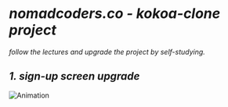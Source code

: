 # *nomadcoders.co - kokoa-clone project*
*follow the lectures and upgrade the project by self-studying.*

## *1. sign-up screen upgrade*
![Animation](https://user-images.githubusercontent.com/88613455/170834877-b76cd9f9-d820-44a5-b32c-88d9d12e6bd2.gif)
